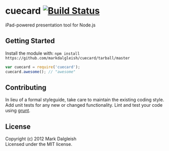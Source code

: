 # cuecard [![Build Status](https://secure.travis-ci.org/markdalgleish/cuecard.png)](http://travis-ci.org/markdalgleish/cuecard)

iPad-powered presentation tool for Node.js

## Getting Started

Install the module with: `npm install https://github.com/markdalgleish/cuecard/tarball/master`

```javascript
var cuecard = require('cuecard');
cuecard.awesome(); // "awesome"
```

## Contributing
In lieu of a formal styleguide, take care to maintain the existing coding style. Add unit tests for any new or changed functionality. Lint and test your code using [grunt](https://github.com/cowboy/grunt).

## License
Copyright (c) 2012 Mark Dalgleish  
Licensed under the MIT license.

